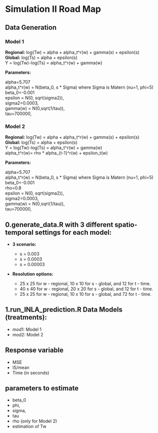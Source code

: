 # Simulation II Road Map

## Data Generation

### Model 1

**Regional:** log(Tw) = alpha + alpha_t^r(w) + gamma(s) + epsilon(s)    
**Global:** log(Ts) = alpha + epsilon(s)    
Y = log(Tw)-log(Ts) = alpha_t^r(w) + gamma(w)      

**Parameters:** 

alpha=5.707  
alpha_t^r(w) = N(beta_0, s * Sigma) where Sigma is Matern (nu=1, phi=5)   
beta_0=-0.001   
epsilon = N(0, sqrt(sigma2)),   
sigma2=0.0003,   
gamma(w) = N(0,sqrt(1/tau)),  
tau=700000,   

### Model 2

**Regional:** log(Tw) = alpha + alpha_t^r(w) + gamma(s) + epsilon(s)      
**Global:** log(Ts) = alpha + epsilon(s)      
Y = log(Tw)-log(Ts) = alpha_t^r(w) + gamma(w)       
alpha_t^r(w)= rho * alpha_{t-1}^r(w) +  epsilon_t(w)  

**Parameters:** 

alpha=5.707   
alpha_t^r(w) = N(beta_0, s * Sigma) where Sigma is Matern (nu=1, phi=5)   
beta_0=-0.001  
rho=0.8   
epsilon = N(0, sqrt(sigma2)),   
sigma2=0.0003,  
gamma(w) = N(0,sqrt(1/tau)),  
tau=700000,   


## 0.generate_data.R with 3 different spatio-temporal settings for each model: 


* **3 scenario:**

    - s = 0.003
    - s = 0.0003
    - s = 0.00003  

* **Resolution options:**

    - 25 x 25 for w - regional, 10 x 10 for s - global, and 12 for t - time.
    - 40 x 40 for w - regional, 20 x 20 for s - global, and 12 for t - time.
    - 25 x 25 for w - regional, 10 x 10 for s - global, and 72 for t - time.





## 1.run_INLA_prediction.R Data Models (treatments):

- mod1: Model 1
- mod2: Model 2

## Response variable

- MSE
- IS/mean
- Time (in seconds)

## parameters to estimate

- beta_0   
- phi, 
- sigma, 
- tau
- rho (only for Model 2)
- estimation of Tw


